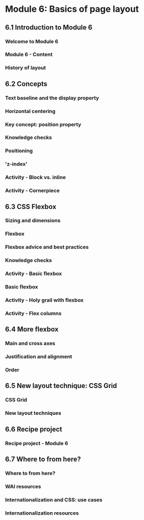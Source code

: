 # Module 6: Basics of page layout


## 6.1 Introduction to Module 6


### Welcome to Module 6




### Module 6 - Content




### History of layout




## 6.2 Concepts


### Text baseline and the display property




### Horizontal centering




### Key concept: position property




### Knowledge checks




### Positioning




### 'z-index'




### Activity - Block vs. inline




### Activity - Cornerpiece




## 6.3 CSS Flexbox


### Sizing and dimensions




### Flexbox




### Flexbox advice and best practices




### Knowledge checks 




### Activity - Basic flexbox




### Basic flexbox




### Activity - Holy grail with flexbox




### Activity - Flex columns




## 6.4 More flexbox


### Main and cross axes




### Justification and alignment




### Order




## 6.5 New layout technique: CSS Grid


### CSS Grid




### New layout techniques




## 6.6 Recipe project


### Recipe project - Module 6




## 6.7 Where to from here?


### Where to from here?




### WAI resources




### Internationalization and CSS: use cases




### Internationalization resources





